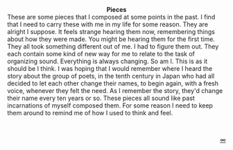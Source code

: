 <br><center>**Pieces**</center> 
These are some pieces that I composed at some points in the past. I find that I
need to carry these with me in my life for some reason. They are alright I
suppose. It feels strange hearing them now, remembering things about how they
were made. You might be hearing them for the first time. They all took
something different out of me. I had to figure them out. They each contain some
kind of new way for me to relate to the task of organizing sound. Everything is
always changing. So am I. This is as it should be I think. I was hoping that I
would remember where I heard the story about the group of poets, in the tenth
century in Japan who had all decided to let each other change their names, to
begin again, with a fresh voice, whenever they felt the need. As I remember the
story, they'd change their name every ten years or so. These pieces all sound
like past incarnations of myself composed them. For some reason I need to keep
them around to remind me of how I used to think and feel.

<div class="dmk-player" data-playlist="pieces/index.json"></div>

<br>

<script async type="text/javascript" src="/player/dmk-player.js?v=5"></script>
<script>
window.addEventListener('load', function () {
  var elements = document.getElementsByClassName('dmk-player');
  var players = Array.from(elements).map(function (el) {
    if (el.dataset) {
      var rootUrl = window.location.origin;
      var playlist = el.dataset.playlist;
      var isVideo = !!el.dataset.isVideo;
      var layout = {
        title: false,
        elapsedTime: false
      };
      var options = {
        playlist: playlist,
        isVideo: isVideo,
        rootUrl: rootUrl
      };
      return new DMKPlayer(el, options, layout);
    }
  });
  players.forEach(function (player, index) {
    player.index = index;
    player.on('play', function () {
      players.forEach(function (p) {
        if (p.index !== player.index && p.isPlaying) {
          p.stop();
        }
      });
    });
  });
});
</script>

<script>
function goToURL() {
    var links = [
        "./a-collapse-of-structures/",
        "./map/",
        "./now/",
        "./ruins-in-the-distance",
        "./gigs",
        "./log",
        "./log",
        "./frequently-asked-questions",
        "./list",
        "./etudes",
        "./sc4reaper",
        "./superclean-installparty",
        "./utilities",
        "./recipes",
        "./pieces",
        "./links",
    ];

    // get a random number between 0 and the number of links
    var randIdx = Math.round(Math.random() * (links.length - 1));
    // construct the link to be opened
    var root = window.location.protocol + '//' + window.location.host;
    var link = root + '/' + links[randIdx];

    document.location.href = link;
};
</script>

<p align="right">
<a href="#" onClick="goToURL()">∞</a>
</p>
<br>
<br>

